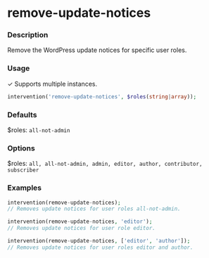 # remove-update-notices

### Description
Remove the WordPress update notices for specific user roles.

### Usage
&#10003; Supports multiple instances.
```php
intervention('remove-update-notices', $roles(string|array));
```

### Defaults
$roles: `all-not-admin`

### Options
$roles: `all, all-not-admin, admin, editor, author, contributor, subscriber`

### Examples
```php
intervention(remove-update-notices);
// Removes update notices for user roles all-not-admin.

intervention(remove-update-notices, 'editor');
// Removes update notices for user role editor.

intervention(remove-update-notices, ['editor', 'author']);
// Removes update notices for user roles editor and author.
```
